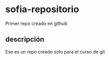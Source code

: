 # sofia-repositorio
Primer repo creado en github

## descripción
Ese es un repo creado solo para el curso de git
